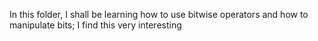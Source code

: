 In this folder, I shall be learning how to use bitwise operators and how to manipulate bits; I find this very interesting
